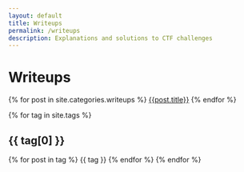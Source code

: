 ```yaml
---
layout: default
title: Writeups
permalink: /writeups
description: Explanations and solutions to CTF challenges
---
```


# Writeups

{% for post in site.categories.writeups %}
  [{{post.title}}]({{post.url}})
{% endfor %}

{% for tag in site.tags %}
## {{ tag[0] }}
{% for post in tag %}
{{ tag }}
{% endfor %}
{% endfor %}
